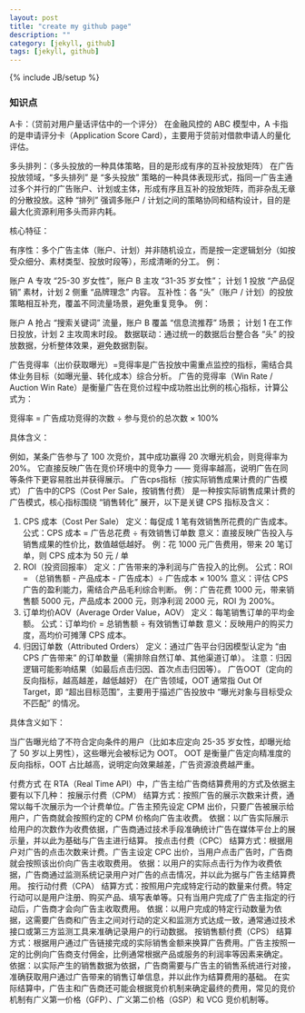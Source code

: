 ```yaml
---
layout: post
title: "create my github page"
description: ""
category: [jekyll, github]
tags: [jekyll, github]
---
```

{% include JB/setup %}


### 知识点

A卡：（贷前对用户量话评估中的一个评分）
在金融风控的 ABC 模型中，A 卡指的是申请评分卡（Application Score Card），主要用于贷前对借款申请人的量化评估。

多头排列：（多头投放的一种具体策略，目的是形成有序的互补投放矩阵）
在广告投放领域，“多头排列” 是 “多头投放” 策略的一种具体表现形式，指同一广告主通过多个并行的广告账户、计划或主体，形成有序且互补的投放矩阵，而非杂乱无章的分散投放。这种 “排列” 强调多账户 / 计划之间的策略协同和结构设计，目的是最大化资源利用多头而非内耗。



核心特征：

有序性：多个广告主体（账户、计划）并非随机设立，而是按一定逻辑划分（如按受众细分、素材类型、投放时段等），形成清晰的分工。
例：

账户 A 专攻 “25-30 岁女性”，账户 B 主攻 “31-35 岁女性”；
计划 1 投放 “产品促销” 素材，计划 2 侧重 “品牌理念” 内容。
互补性：各 “头”（账户 / 计划）的投放策略相互补充，覆盖不同流量场景，避免重复竞争。
例：

账户 A 抢占 “搜索关键词” 流量，账户 B 覆盖 “信息流推荐” 场景；
计划 1 在工作日投放，计划 2 主攻周末时段。
数据联动：通过统一的数据后台整合各 “头” 的投放数据，分析整体效果，避免数据割裂。


广告竞得率（出价获取曝光）=竞得率是广告投放中需重点监控的指标，需结合具体业务目标（如曝光量、转化成本）综合分析。
广告的竞得率（Win Rate / Auction Win Rate）是衡量广告在竞价过程中成功胜出比例的核心指标，计算公式为：

竞得率 = 广告成功竞得的次数 ÷ 参与竞价的总次数 × 100%

具体含义：

例如，某条广告参与了 100 次竞价，其中成功赢得 20 次曝光机会，则竞得率为 20%。
它直接反映广告在竞价环境中的竞争力 —— 竞得率越高，说明广告在同等条件下更容易胜出并获得展示。
广告cps指标（按实际销售成果计费的广告模式）
广告中的CPS（Cost Per Sale，按销售付费） 是一种按实际销售成果计费的广告模式，核心指标围绕 “销售转化” 展开，以下是关键 CPS 指标及含义：

1. CPS 成本（Cost Per Sale）
   定义：每促成 1 笔有效销售所花费的广告成本。
   公式：CPS 成本 = 广告总花费 ÷ 有效销售订单数
   意义：直接反映广告投入与销售成果的性价比，数值越低越好。
   例：花 1000 元广告费用，带来 20 笔订单，则 CPS 成本为 50 元 / 单
2. ROI（投资回报率）
   定义：广告带来的净利润与广告投入的比例。
   公式：ROI = （总销售额 - 产品成本 - 广告成本）÷ 广告成本 × 100%
   意义：评估 CPS 广告的盈利能力，需结合产品毛利综合判断。
   例：广告花费 1000 元，带来销售额 5000 元，产品成本 2000 元，则净利润 2000 元，ROI 为 200%。
3. 订单均价AOV（Average Order Value，AOV）
   定义：每笔销售订单的平均金额。
   公式：订单均价 = 总销售额 ÷ 有效销售订单数
   意义：反映用户的购买力度，高均价可摊薄 CPS 成本。
4. 归因订单数（Attributed Orders）
   定义：通过广告平台归因模型认定为 “由 CPS 广告带来” 的订单数量（需排除自然订单、其他渠道订单）。
   注意：归因逻辑可能影响结果（如最后点击归因、首次点击归因等）。
   广告OOT（定向的反向指标，越高越差，越低越好）
   在广告领域，OOT 通常指 Out Of Target，即 “超出目标范围”，主要用于描述广告投放中 “曝光对象与目标受众不匹配” 的情况。

具体含义如下：

当广告曝光给了不符合定向条件的用户（比如本应定向 25-35 岁女性，却曝光给了 50 岁以上男性），这些曝光会被标记为 OOT。
OOT 是衡量广告定向精准度的反向指标，OOT 占比越高，说明定向效果越差，广告资源浪费越严重。


付费方式
在 RTA（Real Time API）中，广告主给广告商结算费用的方式及依据主要有以下几种：
按展示付费（CPM）
结算方式：按照广告的展示次数来计费，通常以每千次展示为一个计费单位。广告主预先设定 CPM 出价，只要广告被展示给用户，广告商就会按照约定的 CPM 价格向广告主收费。
依据：以广告实际展示给用户的次数作为收费依据，广告商通过技术手段准确统计广告在媒体平台上的展示量，并以此为基础与广告主进行结算。
按点击付费（CPC）
结算方式：根据用户对广告的点击次数来计费。广告主设定 CPC 出价，当用户点击广告时，广告商就会按照该出价向广告主收取费用。
依据：以用户的实际点击行为作为收费依据，广告商通过监测系统记录用户对广告的点击情况，并以此为据与广告主结算费用。
按行动付费（CPA）
结算方式：按照用户完成特定行动的数量来付费。特定行动可以是用户注册、购买产品、填写表单等。只有当用户完成了广告主指定的行动后，广告商才会向广告主收取费用。
依据：以用户完成的特定行动数量为依据，这需要广告商和广告主之间对行动的定义和监测方式达成一致，通常通过技术接口或第三方监测工具来准确记录用户的行动数据。
按销售额付费（CPS）
结算方式：根据用户通过广告链接完成的实际销售金额来换算广告费用。广告主按照一定的比例向广告商支付佣金，比例通常根据产品或服务的利润率等因素来确定。
依据：以实际产生的销售数据为依据，广告商需要与广告主的销售系统进行对接，准确获取用户通过广告带来的销售订单信息，并以此作为结算费用的基础。
在实际结算中，广告主和广告商还可能会根据竞价机制来确定最终的费用，常见的竞价机制有广义第一价格（GFP）、广义第二价格（GSP）和 VCG 竞价机制等。